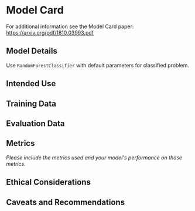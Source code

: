 # Model Card

For additional information see the Model Card paper: https://arxiv.org/pdf/1810.03993.pdf

## Model Details

Use `RandomForestClassifier` with default parameters for classified problem.

## Intended Use

## Training Data

## Evaluation Data

## Metrics
_Please include the metrics used and your model's performance on those metrics._

## Ethical Considerations

## Caveats and Recommendations
